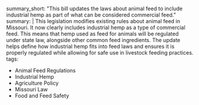 summary_short: "This bill updates the laws about animal feed to include industrial hemp as part of what can be considered commercial feed."
summary: |
  This legislation modifies existing rules about animal feed in Missouri. It now clearly includes industrial hemp as a type of commercial feed. This means that hemp used as feed for animals will be regulated under state law, alongside other common feed ingredients. The update helps define how industrial hemp fits into feed laws and ensures it is properly regulated while allowing for safe use in livestock feeding practices.
tags:
  - Animal Feed Regulations
  - Industrial Hemp
  - Agriculture Policy
  - Missouri Law
  - Food and Feed Safety
